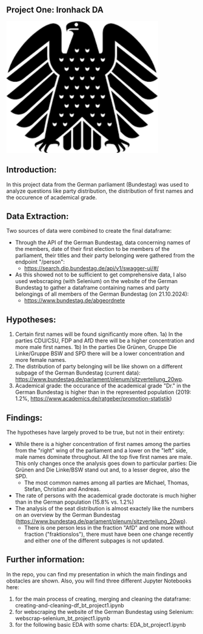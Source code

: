 ## Project One: Ironhack DA

<img width="400" alt="image" src="https://github.com/Paula0923/project-1/blob/main/picture_adler-project1.png">

## Introduction:

In this project data from the German parliament (Bundestag) was used to analyze questions like party distribution, the distribution of first names and the occurence of academical grade.

## Data Extraction:

Two sources of data were combined to create the final dataframe:

- Through the API of the German Bundestag, data concerning names of the members, date of their first election to be members of the parliament, their titles and their party belonging were gathered from the endpoint "/person":
    - https://search.dip.bundestag.de/api/v1/swagger-ui/#/
- As this showed not to be sufficient to get comprehensive data, I also used webscraping (with Selenium) on the website of the German Bundestag to gather a dataframe containing names and party belongings of all members of the German Bundestag (on 21.10.2024):
    - https://www.bundestag.de/abgeordnete

## Hypotheses:

1. Certain first names will be found significantly more often.
   1a) In the parties CDU/CSU, FDP and AfD there will be a higher concentration and more male first names.
   1b) In the parties Die Grünen, Gruppe Die Linke/Gruppe BSW and SPD there will be a lower concentration and more female names.
2. The distribution of party belonging will be like shown on a different subpage of the German Bundestag (current data): https://www.bundestag.de/parlament/plenum/sitzverteilung_20wp.
3. Academical grade: the occurance of the academical grade "Dr." in the German Bundestag is higher than in the represented population (2019: 1.2%, https://www.academics.de/ratgeber/promotion-statistik)

## Findings:

The hypotheses have largely proved to be true, but not in their entirety:
- While there is a higher concentration of first names among the parties from the "right" wing of the parliament and a lower on the "left" side, male names dominate throughout. All the top five first names are male. This only changes once the analysis goes down to particular parties: Die Grünen and Die Linke/BSW stand out and, to a lesser degree, also the SPD.
    - The most common names among all parties are Michael, Thomas, Stefan, Christian and Andreas.
- The rate of persons with the academical grade doctorate is much higher than in the German population (15.8% vs. 1.2%)
- The analysis of the seat distribution is almost exactely like the numbers on an overview by the German Bundestag (https://www.bundestag.de/parlament/plenum/sitzverteilung_20wp).
    - There is one person less in the fraction "AfD" and one more without fraction ("fraktionslos"), there must have been one change recently and either one of the different subpages is not updated.

## Further information:

In the repo, you can find my presentation in which the main findings and obstacles are shown.
Also, you will find three different Jupyter Notebooks here:
1. for the main process of creating, merging and cleaning the dataframe: creating-and-cleaning-df_bt_project1.ipynb
2. for webscraping the website of the German Bundestag using Selenium: webscrap-selenium_bt_project1.ipynb
3. for the following basic EDA with some charts: EDA_bt_project1.ipynb

